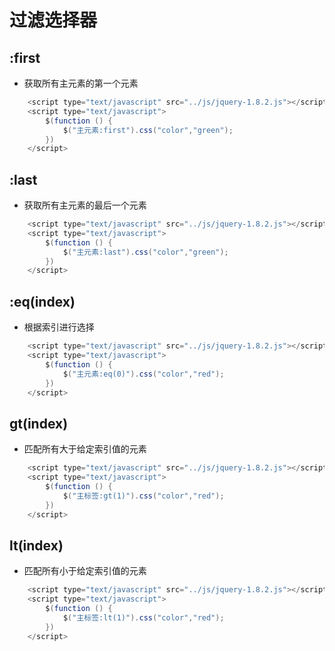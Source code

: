 # 过滤选择器

## :first
 - 获取所有主元素的第一个元素
```java
    <script type="text/javascript" src="../js/jquery-1.8.2.js"></script>
    <script type="text/javascript">
        $(function () {
            $("主元素:first").css("color","green");
        })
    </script>
```

## :last
 - 获取所有主元素的最后一个元素
```java
    <script type="text/javascript" src="../js/jquery-1.8.2.js"></script>
    <script type="text/javascript">
        $(function () {
            $("主元素:last").css("color","green");
        })
    </script>
```

## :eq(index)
 - 根据索引进行选择
```java
    <script type="text/javascript" src="../js/jquery-1.8.2.js"></script>
    <script type="text/javascript">
        $(function () {
            $("主元素:eq(0)").css("color","red");
        })
    </script>
```

## gt(index)
 - 匹配所有大于给定索引值的元素
```java
    <script type="text/javascript" src="../js/jquery-1.8.2.js"></script>
    <script type="text/javascript">
        $(function () {
            $("主标签:gt(1)").css("color","red");
        })
    </script>
```

## lt(index)
 - 匹配所有小于给定索引值的元素
```java
    <script type="text/javascript" src="../js/jquery-1.8.2.js"></script>
    <script type="text/javascript">
        $(function () {
            $("主标签:lt(1)").css("color","red");
        })
    </script>
```